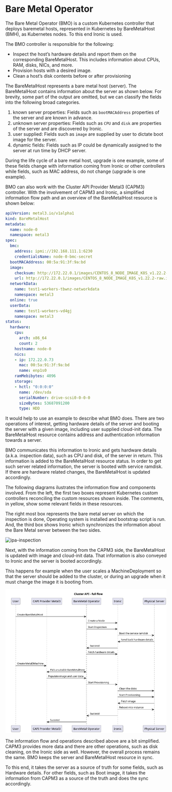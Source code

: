 # Bare Metal Operator

The Bare Metal Operator (BMO) is a custom Kubernetes controller that deploys baremetal hosts, represented in Kubernetes by BareMetalHost (BMH), as Kubernetes nodes. To this end Ironic is used.

The BMO controller is responsible for the following:

- Inspect the host’s hardware details and report them on the corresponding BareMetalHost. This includes information about CPUs, RAM, disks, NICs, and more.
- Provision hosts with a desired image.
- Clean a host’s disk contents before or after provisioning

The BareMetalHost represents a bare metal host (server). The BareMetalHost contains information about the server as shown below. For brevity, some part of the output are omitted, but we can classify the fields into the following broad categories.

1. known server properties: Fields such as `bootMACAddress` properties of the server and are known in advance.
2. unknown server properties: Fields such as `CPU` and `disk` are properties of the server and are discovered by Ironic.
3. user supplied: Fields such as `image` are supplied by user to dictate boot image for the server.
4. dynamic fields: Fields such as IP could be dynamically assigned to the server at run time by DHCP server.

During the life cycle of a bare metal host, upgrade is one example, some of these fields change with information coming from Ironic or other controllers while fields, such as MAC address, do not change (upgrade is one example).

BMO can also work with the Cluster API Provider Metal3 (CAPM3) controller. With the involvement of CAPM3 and Ironic, a simplified information flow path and an overview of the BareMetalHost resource is shown below:

```yaml
apiVersion: metal3.io/v1alpha1
kind: BareMetalHost
metadata:
  name: node-0
  namespace: metal3
spec:
  bmc:
    address: ipmi://192.168.111.1:6230
    credentialsName: node-0-bmc-secret
  bootMACAddress: 00:5a:91:3f:9a:bd
  image:
    checksum: http://172.22.0.1/images/CENTOS_8_NODE_IMAGE_K8S_v1.22.2-raw.img.md5sum
    url: http://172.22.0.1/images/CENTOS_8_NODE_IMAGE_K8S_v1.22.2-raw.img
  networkData:
    name: test1-workers-tbwnz-networkdata
    namespace: metal3
  online: true
  userData:
    name: test1-workers-vd4gj
    namespace: metal3
status:
  hardware:
    cpu:
      arch: x86_64
      count: 2
    hostname: node-0
    nics:
    - ip: 172.22.0.73
      mac: 00:5a:91:3f:9a:bd
      name: enp1s0
    ramMebibytes: 4096
    storage:
    - hctl: "0:0:0:0"
      name: /dev/sda
      serialNumber: drive-scsi0-0-0-0
      sizeBytes: 53687091200
      type: HDD
```

It would help to use an example to describe what BMO does. There are two operations of interest, getting hardware details of the server and  booting the server with a given image, including user supplied cloud-init data. The BareMetalHost resource contains address and authentication information towards a server.

BMO communicates this information to Ironic and gets hardware details (a.k.a. inspection data), such as CPU and disk, of the server in return. This information is added to the BareMetalHost resource status. In order to get such server related information, the server is booted with service ramdisk.
If there are hardware related changes, the BareMetalHost is updated accordingly.

The following diagrams ilustrates the information flow and components involved. From the left, the first two boxes represent Kubernetes custom controllers reconciling the custom resources shown inside. The comments, in yellow, show some relevant fields in these resources.

The right most box represents the bare metal server on which the inspection is done, Operating system is installed and bootstrap script is run. And, the third box shows Ironic which synchronizes the information about the Bare Metal server between the two sides.

![ipa-inspection](images/ipa-inspection.png)

Next, with the information coming from the CAPM3 side, the BareMetalHost is updated with image and cloud-init data. That information is also conveyed to Ironic and the server is booted accordingly.

This happens for example when the user scales a MachineDeployment so that the server should be added to the cluster, or during an upgrade when it must change the image it is booting from.

![ipa-provisioning](images/ipa-provisioning.png)

The information flow and operations described above are a bit simplified. CAPM3 provides more data and there are other operations, such as disk cleaning, on the Ironic side as well. However, the overall process remains the same. BMO keeps the server and BareMetalHost resource in sync.

To this end, it takes the server as a source of truth for some fields, such as Hardware details. For other fields, such as Boot image, it takes the information from CAPM3 as a source of the truth and does the sync accordingly.
